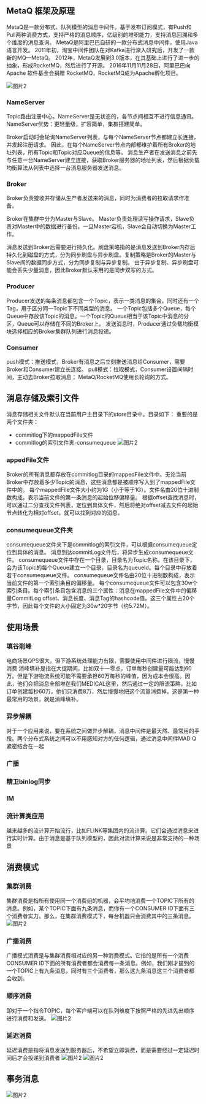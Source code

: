 ## MetaQ 框架及原理
MetaQ是一款分布式、队列模型的消息中间件。基于发布订阅模式，有Push和Pull两种消费方式，支持严格的消息顺序，亿级别的堆积能力，支持消息回溯和多个维度的消息查询。
MetaQ是阿里巴巴自研的一款分布式消息中间件，使用Java语言开发。
2011年初，淘宝中间件团队在对Kafka进行深入研究后，开发了一款新的MQ—MetaQ。
2012年，MetaQ发展到3.0版本，在其基础上进行了进一步的抽象，形成RocketMQ，然后进行了开源。
2016年11月11月28日，阿里巴巴向Apache 软件基金会捐赠 RocketMQ，RocketMQ成为Apache孵化项目。

![图片2](../../src/main/resources/static/image/metaQ/frame.png)

### NameServer
Topic路由注册中心。NameServer是无状态的，各节点间相互不进行信息通讯。
NameServer优势：更轻量级，扩容简单，集群搭建简单。

Broker启动时会轮询NameServer列表，与每个NameServer节点都建立长连接，并发起注册请求。
因此，在每个NameServer节点内部都维护着所有Broker的地址列表，所有Topic和Topic对应Queue的信息等。
消息生产者在发送消息之前先与任意一台NameServer建立连接，获取Broker服务器的地址列表，然后根据负载均衡算法从列表中选择一台消息服务器发送消息。

### Broker
Broker负责接收并存储从生产者发送来的消息，同时为消费者的拉取请求作准备。

Broker在集群中分为Master与Slave。 Master负责处理读写操作请求，Slave负责对Master中的数据进行备份。一旦Master宕机，Slave会自动切换为Master工作。

消息发送到Broker后需要进行持久化。刷盘策略指的是消息发送到Broker内存后持久化到磁盘的方式，分为同步刷盘与异步刷盘。复制策略是Broker的Master与Slave间的数据同步方式，分为同步复制与异步复制。
由于异步复制、异步刷盘可能会丢失少量消息，因此Broker默认采用的是同步双写的方式。

### Producer
Producer发送的每条消息都包含一个Topic，表示一类消息的集合。同时还有一个Tag，用于区分同一Topic下不同类型的消息。
一个Topic包括多个Queue，每个Queue中存放该Topic的消息。一个Topic的Queue相当于该Topic中消息的分区，Queue可以存储在不同的Broker上。
发送消息时，Producer通过负载均衡模块选择相应的Broker集群队列进行消息投递。

### Consumer
push模式：推送模式，Broker有消息之后立刻推送消息给Consumer，需要Broker和Consumer建立长连接。
pull模式：拉取模式，Consumer设置间隔时间，主动去Broker拉取消息；
MetaQ/RocketMQ使用长轮询的方式。

## 消息存储及索引文件
消息存储相关文件默认在当前用户主目录下的store目录中。目录如下：
重要的是两个文件夹：
* commitlog下的mappedFile文件
* commitlog的索引文件夹-consumequeue
![图片2](../../src/main/resources/static/image/metaQ/store.png)

### appedFile文件
Broker的所有消息都存放在commitlog目录的mappedFile文件中。无论当前Broker中存放着多少Topic的消息，这些消息都是被顺序写入到了mappedFile文件中的。
每个mappedFile文件大小约为1G（小于等于1G）。文件名由20位十进制数构成，表示当前文件的第一条消息的起始位移偏移量。
根据offset查找消息时，可以通过二分查找文件列表，定位到具体文件，然后将绝对offset减去文件的起始节点转化为相对offset，就可以找到对应的消息。

### consumequeue文件夹
consumequeue文件夹下是commitlog的索引文件，可以根据consumequeue定位到具体的消息。 消息到达commitLog文件后，将异步生成consumequeue文件。
consumequeue文件中存在一个目录，目录名为Topic名称。在该目录下，会为该Topic的每个Queue建立一个目录，目录名为queueId。每个目录中存放着若干consumequeue文件。
consumequeue文件名由20位十进制数构成，表示当前文件的第一个索引条目的偏移量。
每个consumequeue文件可以包含30w个索引条目。每个索引条目包含消息的三个属性：消息在mappedFile文件中的偏移量CommitLog offset、消息长度、消息Tag的hashcode值。这三个属性占20个字节，因此每个文件的大小固定为30w*20字节（约5.72M）。

## 使用场景
### 填谷削峰
电商场景QPS很大，但下游系统处理能力有限，需要使用中间件进行限流，慢慢消费
消峰填补是指在大促期间，比如双十一零点，订单每秒创建量可能达到60万。但是下游物流系统可能不需要承担60万每秒的峰值，因为成本会很高。因此，他们会把消息全部堆在我们MEDICAL这里，然后通过一定的限流策略，比如订单创建每秒60万，他们只消费8万，然后慢慢地把这个流量消费掉。这是第一种最常用的场景，就是消峰填补。

### 异步解耦
对于一个应用来说，要在系统之间做异步解耦，消息中间件是最天然、最常用的手段。两个分布式系统之间可以不用感知对方的任何逻辑，通过消息中间件MAD Q紧密结合在一起

### 广播
### 精卫binlog同步
### IM
### 流计算类应用
越来越多的流计算开始流行，比如FLINK等集团内的流计算。它们会通过消息来进行实时计算。由于消息是基于队列模型的，因此对流计算来说是非常支持的一种场景

## 消费模式
### 集群消费
集群消费是指所有使用同一个消费组的机器，会平均地消费一个TOPIC下所有的消息。例如，某个TOPIC下面有九条消息，而你有一个CONSUMER ID下面有三个消费者实力。那么，在集群消费模式下，每台机器只会消费其中的三条消息。
![图片2](../../src/main/resources/static/image/metaQ/queue.png)

### 广播消费
广播模式消费是与集群消费相对应的另一种消费模式。它指的是所有一个消费CONSUMER ID下面的所有消费者都会消费每一条消息。例如，我们刚才提到的一个TOPIC上有九条消息，同时有三个消费者，那么这九条消息这三个消费者都会收到。

### 顺序消费
即对于一个指令TOPIC，每个客户端可以在队列维度下按照严格的先进先出顺序进行消费和发送。
![图片2](../../src/main/resources/static/image/metaQ/order_queue.png)

### 延迟消费
延迟消费是指将消息发送到服务器后，不希望立即消费，而是需要经过一定延迟时间后才会投递到消费者
![图片2](../../src/main/resources/static/image/metaQ/delay.png)
![图片2](../../src/main/resources/static/image/metaQ/delay2.png)

## 事务消息
![图片2](../../src/main/resources/static/image/metaQ/transaction.png)